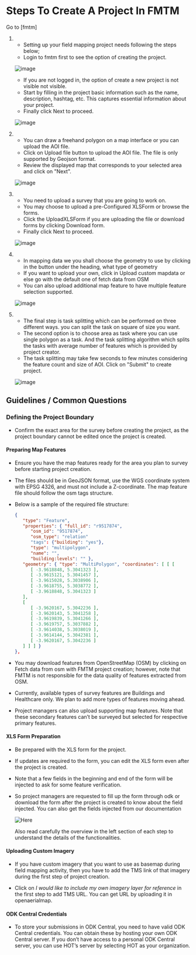 # Steps To Create A Project In FMTM

Go to [fmtm]

1. - Setting up your field mapping project needs following the steps below;
   - Login to fmtm first to see the option of creating the project.

   ![image](https://github.com/user-attachments/assets/6bf8604b-d44c-4488-a8c6-5312fb75a975)

   - If you are not logged in, the option of create a new project is
     not visible not visible.
   - Start by filling in the project basic information such as the name,
     description,
     hashtag, etc. This captures essential information about your project.
   - Finally click Next to proceed.

   ![image](https://github.com/user-attachments/assets/c65c4ae2-d9be-4e45-ac71-a8b5653baba3)

2. - You can draw a freehand polygon on a map interface or you can upload
     the AOI file.
   - Click on Upload file button to upload the AOI file. The file is only
     supported by Geojson format.
   - Review the displayed map that corresponds to your selected area and
     click on "Next".

   ![image](https://github.com/user-attachments/assets/64aeda34-c682-4fdc-8c2f-1fd83e29c61f)

3. - You need to upload a survey that you are going to work on.
   - You may choose to upload a pre-Configured XLSForm or browse the forms.
   - Click the UploadXLSForm if you are uploading the file or download forms
     by clicking Download form.
   - Finally click Next to proceed.

   ![image](https://github.com/user-attachments/assets/cdf1e050-42ec-4149-bf97-0d841bc5117f)

4. - In mapping data we you shall choose the geometry to use by clicking in
     the button under
     the heading, what type of geometry
   - If you want to upload your own, click in Upload custom mapdata or else
     go with the default
     one of fetch data from OSM
   - You can also upload additional map feature to have multiple feature
     selection supported.

   ![image](https://github.com/user-attachments/assets/8df7c0fc-9a14-4d2d-bfdf-9fb8d9e92b89)

5. - The final step is task splitting which can be performed on three
     different ways. you
     can split the task on square of size you want.
   - The second option is to choose area as task where you can use single
     polygon as a task. And the task splitting algorithm which splits
     the tasks with average number of features which is provided by project
     creator.
   - The task splitting may take few seconds to few minutes considering
     the feature count and size of AOI. Click on "Submit" to create project.

   ![image](https://github.com/user-attachments/assets/7eeaf7ed-c13d-4444-aeeb-d71aed4fee8e)

## Guidelines / Common Questions

### Defining the Project Boundary

- Confirm the exact area for the survey before creating the project,
  as the project boundary cannot be edited once the project is created.

#### Preparing Map Features

- Ensure you have the map features ready for the area you plan to
  survey before starting project creation.
- The files should be in GeoJSON format, use the WGS coordinate
  system with EPSG 4326, and must not include a Z-coordinate.
  The map feature file should follow the osm tags structure.
- Below is a sample of the required file structure:

  ```json
  {
     "type": "Feature",
     "properties": { "full_id": "r9517874",
        "osm_id": "9517874",
        "osm_type": "relation"
        "tags": {"building": "yes"},
        "type": "multipolygon",
        "name": "",
        "building:levels": "" },
     "geometry": { "type": "MultiPolygon", "coordinates": [ [ [
        [ -3.9618848, 5.3041323 ],
        [ -3.9615121, 5.3041457 ],
        [ -3.9615028, 5.3038906 ],
        [ -3.9618755, 5.3038772 ],
        [ -3.9618848, 5.3041323 ]
     ],
     [
        [ -3.9620167, 5.3042236 ],
        [ -3.9620143, 5.3041258 ],
        [ -3.9619839, 5.3041266 ],
        [ -3.9619757, 5.3037882 ],
        [ -3.9614038, 5.3038019 ],
        [ -3.9614144, 5.3042381 ],
        [ -3.9620167, 5.3042236 ]
     ] ] ] }
  },
  ```

- You may download features from OpenStreetMap (OSM) by clicking on
  Fetch data from osm with FMTM project creation; however, note that
  FMTM is not responsible for the data quality of features extracted
  from OSM.
- Currently, available types of survey features are Buildings and
  Healthcare only. We plan to add more types of features moving ahead.
- Project managers can also upload supporting map features. Note that
  these secondary features can’t be surveyed but selected for respective
  primary features.

#### XLS Form Preparation

- Be prepared with the XLS form for the project.
- If updates are required to the form, you can edit the XLS form even
  after the project is created.
- Note that a few fields in the beginning and end of the form will be
  injected to ask for some feature verification.
- So project managers are requested to fill up the form through odk
  or download the form after the project is created to know about the
  field injected. You can also get the fields injected from our documentation

  ![Here](https://docs.fmtm.dev/manuals/xlsform-design/#injected-fields-in-the-fmtm-xls-form)

  Also read carefully the overview in the left section of each step to
  understand the details
  of the functionalities.

#### Uploading Custom Imagery

- If you have custom imagery that you want to use as basemap during field
  mapping activity, then you have to add the TMS link of that imagery
  during the first step of project creation.

- Click on _I would like to include my own imagery layer for reference_
  in the first step to add TMS URL. You can get URL by uploading it in
  openaerialmap.

#### ODK Central Credentials

- To store your submissions in ODK Central, you need to have valid
  ODK Central credentials. You can obtain these by hosting your own
  ODK Central server. If you don’t have access to a personal ODK Central
  server, you can use HOT’s server by selecting HOT as your organization.
